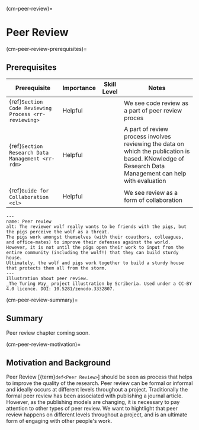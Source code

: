 (cm-peer-review)=
# Peer Review

(cm-peer-review-prerequisites)=
## Prerequisites

| Prerequisite | Importance | Skill Level | Notes |
| -------------|----------|------|----|
| {ref}`Section Code Reviewing Process <rr-reviewing>` | Helpful | | We see code review as a part of peer review proces |
| {ref}`Section Research Data Management <rr-rdm>` | Helpful |  | A part of review process involves reviewing the data on which the publication is based. KNowledge of Research Data Management can help with evaluation |
| {ref}`Guide for Collaboration <cl>` | Helpful |  | We see review as a form of collaboration |

```{figure} ../figures/peer-review-process.jpg
---
name: Peer review
alt: The reviewer wolf really wants to be friends with the pigs, but the pigs perceive the wolf as a threat.
The pigs work amongst themselves (with their coauthors, colleagues, and office-mates) to improve their defenses against the world.
However, it is not until the pigs open their work to input from the entire community (including the wolf!) that they can build sturdy house.
Ultimately, the wolf and pigs work together to build a sturdy house that protects them all from the storm.
---
Illustration about peer review.
_The Turing Way_ project illustration by Scriberia. Used under a CC-BY 4.0 licence. DOI: 10.5281/zenodo.3332807.

```

(cm-peer-review-summary)=
## Summary

Peer review chapter coming soon.

(cm-peer-review-motivation)=
## Motivation and Background

Peer Review [{term}`def<Peer Review>`] should be seen as process that helps to improve the quality of the research. 
Peer review can be formal or informal and ideally occurs at different levels throughout a project. 
Traditionally the formal peer review has been associated with publishing a journal article. 
However, as the publishing models are changing, it is necessary to pay attention to other types of peer review.
We want to hightlight that peer review happens on different levels throughout a project, and is an ultimate form of engaging with other people's work.

